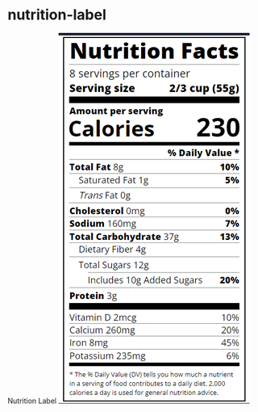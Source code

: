 # nutrition-label
 Nutrition Label
<img src="https://raw.githubusercontent.com/CodrinGavan/nutrition-label/master/Nutrition-Label.png"/>
